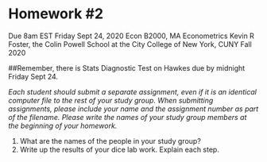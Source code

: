 Homework \#2
================

Due 8am EST Friday Sept 24, 2020 Econ B2000, MA Econometrics Kevin R
Foster, the Colin Powell School at the City College of New York, CUNY
Fall 2020

\#\#Remember, there is Stats Diagnostic Test on Hawkes due by midnight
Friday Sept 24.

*Each student should submit a separate assignment, even if it is an
identical computer file to the rest of your study group. When submitting
assignments, please include your name and the assignment number as part
of the filename. Please write the names of your study group members at
the beginning of your homework.*

1.  What are the names of the people in your study group?
2.  Write up the results of your dice lab work. Explain each step.
